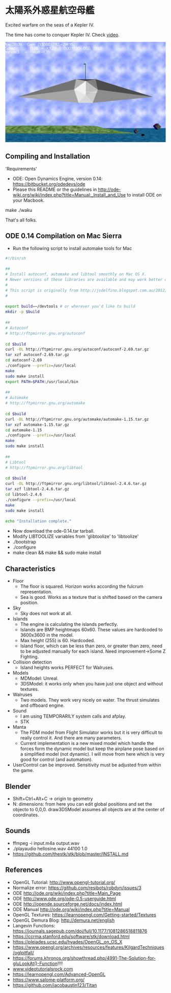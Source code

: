 # 太陽系外惑星航空母艦

Excited warfare on the seas of a Kepler IV.

The time has come to conquer Kepler IV.   Check [video](https://www.youtube.com/watch?v=_LJj1x4orbU). 

![Manta taking off](images/screenshot1.png)

Compiling and Installation
--------------------------

'Requirements'
* ODE: Open Dynamics Engine, version 0.14: https://bitbucket.org/odedevs/ode
* Please this README or the guidelines in http://ode-wiki.org/wiki/index.php?title=Manual:_Install_and_Use to install ODE on your Macbook.


 make
 ./waku

That's all folks.


ODE 0.14 Compilation on Mac Sierra
----------------------------------

* Run the following script to install automake tools for Mac

```bash
#!/bin/sh

##
# Install autoconf, automake and libtool smoothly on Mac OS X.
# Newer versions of these libraries are available and may work better on OS X
#
# This script is originally from http://jsdelfino.blogspot.com.au/2012/08/autoconf-and-automake-on-mac-os-x.html
#

export build=~/devtools # or wherever you'd like to build
mkdir -p $build

##
# Autoconf
# http://ftpmirror.gnu.org/autoconf

cd $build
curl -OL http://ftpmirror.gnu.org/autoconf/autoconf-2.69.tar.gz
tar xzf autoconf-2.69.tar.gz
cd autoconf-2.69
./configure --prefix=/usr/local
make
sudo make install
export PATH=$PATH:/usr/local/bin

##
# Automake
# http://ftpmirror.gnu.org/automake

cd $build
curl -OL http://ftpmirror.gnu.org/automake/automake-1.15.tar.gz
tar xzf automake-1.15.tar.gz
cd automake-1.15
./configure --prefix=/usr/local
make
sudo make install

##
# Libtool
# http://ftpmirror.gnu.org/libtool

cd $build
curl -OL http://ftpmirror.gnu.org/libtool/libtool-2.4.6.tar.gz
tar xzf libtool-2.4.6.tar.gz
cd libtool-2.4.6
./configure --prefix=/usr/local
make
sudo make install

echo "Installation complete."
```

* Now download the ode-0.14.tar tarball.
* Modify LIBTOOLIZE variables from 'glibtoolize' to 'libtoolize'
* ./bootstrap
* ./configure
* make clean && make && sudo make install


Characteristics
---------------
* Floor
    * The floor is squared.  Horizon works according the fulcrum representation.
    * Sea is good.  Works as a texture that is shifted based on the camera position.  
* Sky
    * Sky does not work at all.
* Islands
    * The engine is calculating the islands perfectly.
    * Islands are BMP heightmaps 60x60.  These values are hardcoded to 3600x3600 in the model.
    * Max height (255) is 60. Hardcoded.
    * Island floor, which can be less than zero, or greater than zero, need to be adjusted manually for each island. Need improvement->Some Z Fighting.
* Collision detection
    * Island heights works PERFECT for Walruses. 
* Models
    * MDModel: Unreal.
    * 3DSModel: it works only when you have just one object and without textures.
* Walruses
    * Two models.  They work very nicely on water.  The thrust simulates and offboard engine.
* Sound
    * I am using TEMPORARILY system calls and afplay.
    * STK
* Manta
    * The FDM model from Flight Simulator works but it is very difficult to really control it. And there are many parameters.
    * Current implementation is a new mixed model which handle the forces form the dynamic model but keep the airplane pose based on a simplified model (not dynamic).  I will move from here which is very good for control (and automation).
* UserControl can be improved.  Sensitivity must be adjusted from within the game.

Blender
-------

* Shift+Ctrl+Alt+C -> origin to geometry
* N: dimensions: from here you can edit global positions and set the objecto to 0,0,0.  draw3DSModel assumes all objects are at the center of coordinates.

Sounds
------

* ffmpeg -i input.m4a output.wav
* ./playaudio hellosine.wav 44100 1.0
* https://github.com/thestk/stk/blob/master/INSTALL.md

References
----------
* OpenGL Tutorial: http://www.opengl-tutorial.org/
* Normalize error: https://github.com/resibots/robdyn/issues/3
* ODE http://ode.org/wiki/index.php?title=Main_Page
* ODE http://www.ode.org/ode-0.5-userguide.html
* ODE http://opende.sourceforge.net/docs/index.html
* ODE Manual http://ode.org/wiki/index.php?title=Manual
* OpenGL Textures: https://learnopengl.com/Getting-started/Textures
* OpenGL Demura Blog: http://demura.net/english
* Langevin Functions: https://journals.sagepub.com/doi/full/10.1177/1081286518811876
* https://ccrma.stanford.edu/software/stk/download.html
* https://pleiades.ucsc.edu/hyades/OpenGL_on_OS_X
* https://www.opengl.org/archives/resources/features/KilgardTechniques/oglpitfall/
* https://forums.khronos.org/showthread.php/4991-The-Solution-for-gluLookAt()-Function!!!!
* www.videotutorialsrock.com
* https://learnopengl.com/Advanced-OpenGL
* https://www.salome-platform.org/
* https://github.com/jacobaustin123/Titan

